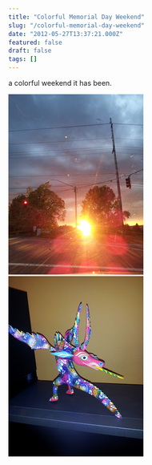 ```yaml
---
title: "Colorful Memorial Day Weekend"
slug: "/colorful-memorial-day-weekend"
date: "2012-05-27T13:37:21.000Z"
featured: false
draft: false
tags: []
---
```


a colorful weekend it has been.

![](./images/20120525_203518.jpg "Stormy Sun") ![](./images/20120526_212649.jpg "K-factor")
